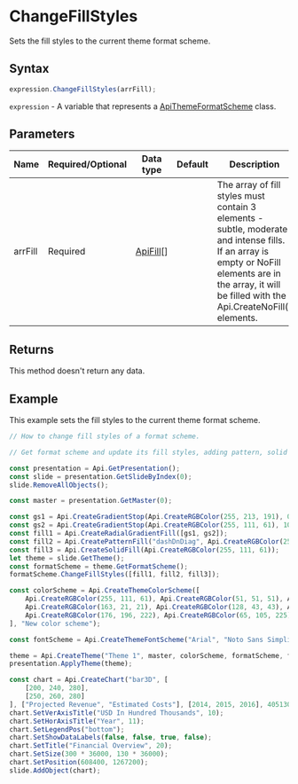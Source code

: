# ChangeFillStyles

Sets the fill styles to the current theme format scheme.

## Syntax

```javascript
expression.ChangeFillStyles(arrFill);
```

`expression` - A variable that represents a [ApiThemeFormatScheme](../ApiThemeFormatScheme.md) class.

## Parameters

| **Name** | **Required/Optional** | **Data type** | **Default** | **Description** |
| ------------- | ------------- | ------------- | ------------- | ------------- |
| arrFill | Required | [ApiFill](../../ApiFill/ApiFill.md)[] |  | The array of fill styles must contain 3 elements - subtle, moderate and intense fills. If an array is empty or NoFill elements are in the array, it will be filled with the Api.CreateNoFill() elements. |

## Returns

This method doesn't return any data.

## Example

This example sets the fill styles to the current theme format scheme.

```javascript editor-pptx
// How to change fill styles of a format scheme.

// Get format scheme and update its fill styles, adding pattern, solid and radial fills.

const presentation = Api.GetPresentation();
const slide = presentation.GetSlideByIndex(0);
slide.RemoveAllObjects();

const master = presentation.GetMaster(0);

const gs1 = Api.CreateGradientStop(Api.CreateRGBColor(255, 213, 191), 0);
const gs2 = Api.CreateGradientStop(Api.CreateRGBColor(255, 111, 61), 100000);
const fill1 = Api.CreateRadialGradientFill([gs1, gs2]);
const fill2 = Api.CreatePatternFill("dashDnDiag", Api.CreateRGBColor(255, 111, 61), Api.CreateRGBColor(51, 51, 51));
const fill3 = Api.CreateSolidFill(Api.CreateRGBColor(255, 111, 61));
let theme = slide.GetTheme();
const formatScheme = theme.GetFormatScheme();
formatScheme.ChangeFillStyles([fill1, fill2, fill3]);

const colorScheme = Api.CreateThemeColorScheme([
	Api.CreateRGBColor(255, 111, 61), Api.CreateRGBColor(51, 51, 51), Api.CreateRGBColor(230, 179, 117), Api.CreateRGBColor(235, 235, 235),
	Api.CreateRGBColor(163, 21, 21), Api.CreateRGBColor(128, 43, 43), Api.CreateRGBColor(0, 0, 0), Api.CreateRGBColor(128, 128, 128),
	Api.CreateRGBColor(176, 196, 222), Api.CreateRGBColor(65, 105, 225), Api.CreateRGBColor(255, 255, 255), Api.CreateRGBColor(255, 213, 191)
], "New color scheme");

const fontScheme = Api.CreateThemeFontScheme("Arial", "Noto Sans Simplified Chinese", "Arabic", "Times New Roman", "Noto Serif Simplified Chinese", "Arabic", "New font scheme");

theme = Api.CreateTheme("Theme 1", master, colorScheme, formatScheme, fontScheme);
presentation.ApplyTheme(theme);

const chart = Api.CreateChart("bar3D", [
	[200, 240, 280],
	[250, 260, 280]
], ["Projected Revenue", "Estimated Costs"], [2014, 2015, 2016], 4051300, 2347595, 24);
chart.SetVerAxisTitle("USD In Hundred Thousands", 10);
chart.SetHorAxisTitle("Year", 11);
chart.SetLegendPos("bottom");
chart.SetShowDataLabels(false, false, true, false);
chart.SetTitle("Financial Overview", 20);
chart.SetSize(300 * 36000, 130 * 36000);
chart.SetPosition(608400, 1267200);
slide.AddObject(chart);

```
